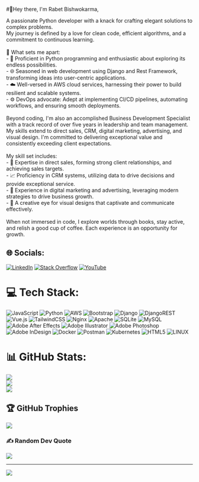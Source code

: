 #👋Hey there, I'm Rabet Bishwokarma, 

A passionate Python developer with a knack for crafting elegant solutions to complex problems. <br>My journey is defined by a love for clean code, efficient algorithms, and a commitment to continuous learning.<br><br>🚀 What sets me apart:<br>- 🐍 Proficient in Python programming and enthusiastic about exploring its endless possibilities.<br>- 🌐 Seasoned in web development using Django and Rest Framework, transforming ideas into user-centric applications.<br>- ☁️ Well-versed in AWS cloud services, harnessing their power to build resilient and scalable systems.<br>- ⚙️ DevOps advocate: Adept at implementing CI/CD pipelines, automating workflows, and ensuring smooth deployments.<br><br>Beyond coding, I'm also an accomplished Business Development Specialist with a track record of over five years in leadership and team management.<br>My skills extend to direct sales, CRM, digital marketing, advertising, and visual design. I'm committed to delivering exceptional value and consistently exceeding client expectations.<br><br>My skill set includes:<br>- 💎 Expertise in direct sales, forming strong client relationships, and achieving sales targets.<br>- 📈 Proficiency in CRM systems, utilizing data to drive decisions and provide exceptional service.<br>- 📣 Experience in digital marketing and advertising, leveraging modern strategies to drive business growth.<br>- 🎨 A creative eye for visual designs that captivate and communicate effectively.<br><br>When not immersed in code, I explore worlds through books, stay active, <br>and relish a good cup of coffee. Each experience is an opportunity for growth.


## 🌐 Socials:
[![LinkedIn](https://img.shields.io/badge/LinkedIn-%230077B5.svg?logo=linkedin&logoColor=white)](https://linkedin.com/in/rabet-b-740860185) [![Stack Overflow](https://img.shields.io/badge/-Stackoverflow-FE7A16?logo=stack-overflow&logoColor=white)](https://stackoverflow.com/users/rabetbishwokarma) [![YouTube](https://img.shields.io/badge/YouTube-%23FF0000.svg?logo=YouTube&logoColor=white)](https://youtube.com/@gurkhastream) 

# 💻 Tech Stack:
![JavaScript](https://img.shields.io/badge/javascript-%23323330.svg?style=for-the-badge&logo=javascript&logoColor=%23F7DF1E) ![Python](https://img.shields.io/badge/python-3670A0?style=for-the-badge&logo=python&logoColor=ffdd54) ![AWS](https://img.shields.io/badge/AWS-%23FF9900.svg?style=for-the-badge&logo=amazon-aws&logoColor=white) ![Bootstrap](https://img.shields.io/badge/bootstrap-%23563D7C.svg?style=for-the-badge&logo=bootstrap&logoColor=white) ![Django](https://img.shields.io/badge/django-%23092E20.svg?style=for-the-badge&logo=django&logoColor=white) ![DjangoREST](https://img.shields.io/badge/DJANGO-REST-ff1709?style=for-the-badge&logo=django&logoColor=white&color=ff1709&labelColor=gray) ![Vue.js](https://img.shields.io/badge/vuejs-%2335495e.svg?style=for-the-badge&logo=vuedotjs&logoColor=%234FC08D) ![TailwindCSS](https://img.shields.io/badge/tailwindcss-%2338B2AC.svg?style=for-the-badge&logo=tailwind-css&logoColor=white) ![Nginx](https://img.shields.io/badge/nginx-%23009639.svg?style=for-the-badge&logo=nginx&logoColor=white) ![Apache](https://img.shields.io/badge/apache-%23D42029.svg?style=for-the-badge&logo=apache&logoColor=white) ![SQLite](https://img.shields.io/badge/sqlite-%2307405e.svg?style=for-the-badge&logo=sqlite&logoColor=white) ![MySQL](https://img.shields.io/badge/mysql-%2300f.svg?style=for-the-badge&logo=mysql&logoColor=white) ![Adobe After Effects](https://img.shields.io/badge/Adobe%20After%20Effects-9999FF.svg?style=for-the-badge&logo=Adobe%20After%20Effects&logoColor=white) ![Adobe Illustrator](https://img.shields.io/badge/adobeillustrator-%23FF9A00.svg?style=for-the-badge&logo=adobeillustrator&logoColor=white) ![Adobe Photoshop](https://img.shields.io/badge/adobephotoshop-%2331A8FF.svg?style=for-the-badge&logo=adobephotoshop&logoColor=white) ![Adobe InDesign](https://img.shields.io/badge/Adobe%20InDesign-49021F?style=for-the-badge&logo=adobeindesign&logoColor=white) ![Docker](https://img.shields.io/badge/docker-%230db7ed.svg?style=for-the-badge&logo=docker&logoColor=white) ![Postman](https://img.shields.io/badge/Postman-FF6C37?style=for-the-badge&logo=postman&logoColor=white) ![Kubernetes](https://img.shields.io/badge/kubernetes-%23326ce5.svg?style=for-the-badge&logo=kubernetes&logoColor=white) ![HTML5](https://img.shields.io/badge/html5-%23E34F26.svg?style=for-the-badge&logo=html5&logoColor=white) ![LINUX](https://img.shields.io/badge/Linux-FCC624?style=for-the-badge&logo=linux&logoColor=black)
# 📊 GitHub Stats:
![](https://github-readme-stats.vercel.app/api?username=rabetbishwokarma&theme=react&hide_border=true&include_all_commits=true&count_private=false)<br/>
![](https://github-readme-streak-stats.herokuapp.com/?user=rabetbishwokarma&theme=react&hide_border=true)<br/>
![](https://github-readme-stats.vercel.app/api/top-langs/?username=rabetbishwokarma&theme=react&hide_border=true&include_all_commits=true&count_private=false&layout=compact)

## 🏆 GitHub Trophies
![](https://github-profile-trophy.vercel.app/?username=rabetbishwokarma&theme=darkhub&no-frame=true&no-bg=true&margin-w=4)

### ✍️ Random Dev Quote
![](https://quotes-github-readme.vercel.app/api?type=horizontal&theme=dark)

---
[![](https://visitcount.itsvg.in/api?id=rabetbishwokarma&icon=0&color=9)](https://visitcount.itsvg.in)

<!-- Proudly created with GPRM ( https://gprm.itsvg.in ) -->
